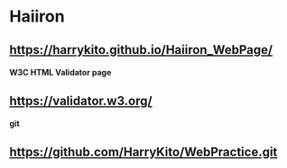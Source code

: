 # Haiiron

## https://harrykito.github.io/Haiiron_WebPage/

#### W3C HTML Validator page
## https://validator.w3.org/

#### git
## https://github.com/HarryKito/WebPractice.git
